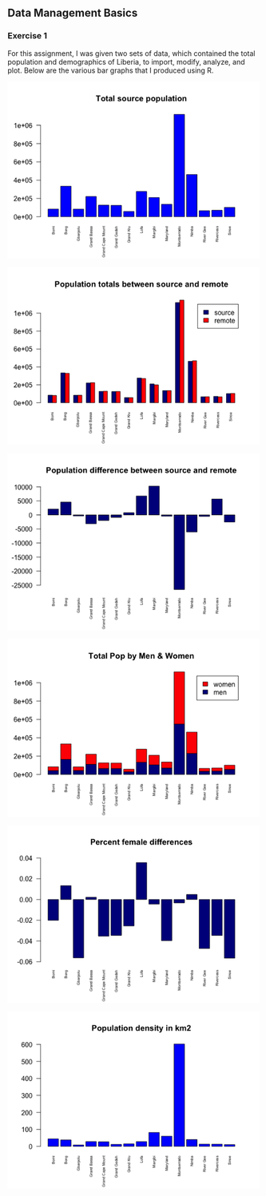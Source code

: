 ## Data Management Basics
### Exercise 1

For this assignment, I was given two sets of data, which contained the total population and demographics of Liberia, to import, modify, analyze, and plot. Below are the various bar graphs that I produced using R.

![](totalpop.png)

![](poptotalsr.png)

![](popdiffsr.png)

![](popmw.png)

![](femdiff.png)

![](density.png)
